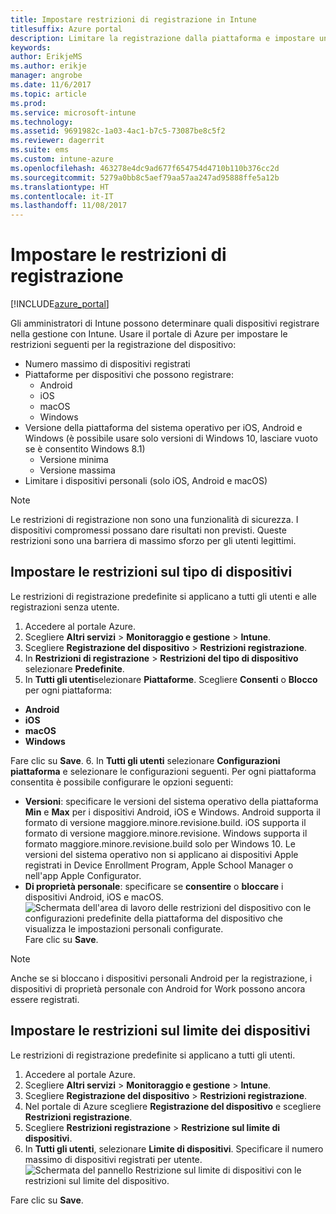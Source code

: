 ```yaml
---
title: Impostare restrizioni di registrazione in Intune
titlesuffix: Azure portal
description: Limitare la registrazione dalla piattaforma e impostare un limite di registrazione dei dispositivi in Intune. "
keywords: 
author: ErikjeMS
ms.author: erikje
manager: angrobe
ms.date: 11/6/2017
ms.topic: article
ms.prod: 
ms.service: microsoft-intune
ms.technology: 
ms.assetid: 9691982c-1a03-4ac1-b7c5-73087be8c5f2
ms.reviewer: dagerrit
ms.suite: ems
ms.custom: intune-azure
ms.openlocfilehash: 463278e4dc9ad677f654754d4710b110b376cc2d
ms.sourcegitcommit: 5279a0bb8c5aef79aa57aa247ad95888ffe5a12b
ms.translationtype: HT
ms.contentlocale: it-IT
ms.lasthandoff: 11/08/2017
---
```

# <a name="set-enrollment-restrictions"></a>Impostare le restrizioni di registrazione

[!INCLUDE[azure_portal](./includes/azure_portal.md)]

Gli amministratori di Intune possono determinare quali dispositivi registrare nella gestione con Intune. Usare il portale di Azure per impostare le restrizioni seguenti per la registrazione del dispositivo:

- Numero massimo di dispositivi registrati
- Piattaforme per dispositivi che possono registrare:
  - Android
  - iOS
  - macOS
  - Windows
- Versione della piattaforma del sistema operativo per iOS, Android e Windows (è possibile usare solo versioni di Windows 10, lasciare vuoto se è consentito Windows 8.1)
  - Versione minima
  - Versione massima
- Limitare i dispositivi personali (solo iOS, Android e macOS)

>[!NOTE]
>Le restrizioni di registrazione non sono una funzionalità di sicurezza. I dispositivi compromessi possano dare risultati non previsti. Queste restrizioni sono una barriera di massimo sforzo per gli utenti legittimi.

## <a name="set-device-type-restrictions"></a>Impostare le restrizioni sul tipo di dispositivi
Le restrizioni di registrazione predefinite si applicano a tutti gli utenti e alle registrazioni senza utente.
1. Accedere al portale Azure.
2. Scegliere **Altri servizi** > **Monitoraggio e gestione** > **Intune**.
3. Scegliere **Registrazione del dispositivo** > **Restrizioni registrazione**.
4. In **Restrizioni di registrazione** > **Restrizioni del tipo di dispositivo** selezionare **Predefinite**.
5. In **Tutti gli utenti**selezionare **Piattaforme**. Scegliere **Consenti** o **Blocco** per ogni piattaforma:
  - **Android**
  - **iOS**
  - **macOS**
  - **Windows**

  Fare clic su **Save**.
6. In **Tutti gli utenti** selezionare **Configurazioni piattaforma** e selezionare le configurazioni seguenti. Per ogni piattaforma consentita è possibile configurare le opzioni seguenti:
  - **Versioni**: specificare le versioni del sistema operativo della piattaforma **Min** e **Max** per i dispositivi Android, iOS e Windows. Android supporta il formato di versione maggiore.minore.revisione.build. iOS supporta il formato di versione maggiore.minore.revisione. Windows supporta il formato maggiore.minore.revisione.build solo per Windows 10. Le versioni del sistema operativo non si applicano ai dispositivi Apple registrati in Device Enrollment Program, Apple School Manager o nell'app Apple Configurator. 
  - **Di proprietà personale**: specificare se **consentire** o **bloccare** i dispositivi Android, iOS e macOS.
  ![Schermata dell'area di lavoro delle restrizioni del dispositivo con le configurazioni predefinite della piattaforma del dispositivo che visualizza le impostazioni personali configurate.](media/device-restrictions-platform-configurations.png)
  Fare clic su **Save**.

>[!NOTE]
>Anche se si bloccano i dispositivi personali Android per la registrazione, i dispositivi di proprietà personale con Android for Work possono ancora essere registrati.

## <a name="set-device-limit-restrictions"></a>Impostare le restrizioni sul limite dei dispositivi
Le restrizioni di registrazione predefinite si applicano a tutti gli utenti.
1. Accedere al portale Azure.
2. Scegliere **Altri servizi** > **Monitoraggio e gestione** > **Intune**.
3. Scegliere **Registrazione del dispositivo** > **Restrizioni registrazione**.
4. Nel portale di Azure scegliere **Registrazione del dispositivo** e scegliere **Restrizioni registrazione**.
5. Scegliere **Restrizioni registrazione** > **Restrizione sul limite di dispositivi**.
6. In **Tutti gli utenti**, selezionare **Limite di dispositivi**. Specificare il numero massimo di dispositivi registrati per utente.  
![Schermata del pannello Restrizione sul limite di dispositivi con le restrizioni sul limite del dispositivo.](./media/device-restrictions-limit.png)

  Fare clic su **Save**.

